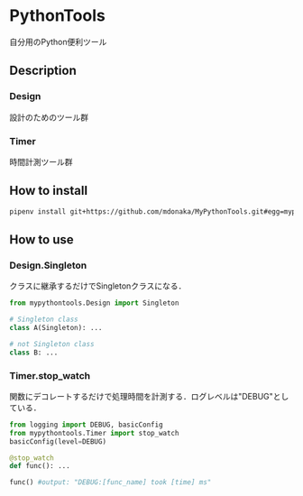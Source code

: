# PythonTools
自分用のPython便利ツール

## Description

### Design
設計のためのツール群

### Timer
時間計測ツール群

## How to install
```bash
pipenv install git+https://github.com/mdonaka/MyPythonTools.git#egg=mypythontools
```

## How to use

### Design.Singleton
クラスに継承するだけでSingletonクラスになる．
```Python
from mypythontools.Design import Singleton

# Singleton class 
class A(Singleton): ...

# not Singleton class
class B: ...
```

### Timer.stop_watch
関数にデコレートするだけで処理時間を計測する．ログレベルは"DEBUG"としている．
```Python
from logging import DEBUG, basicConfig
from mypythontools.Timer import stop_watch
basicConfig(level=DEBUG)

@stop_watch
def func(): ...

func() #output: "DEBUG:[func_name] took [time] ms"
```
